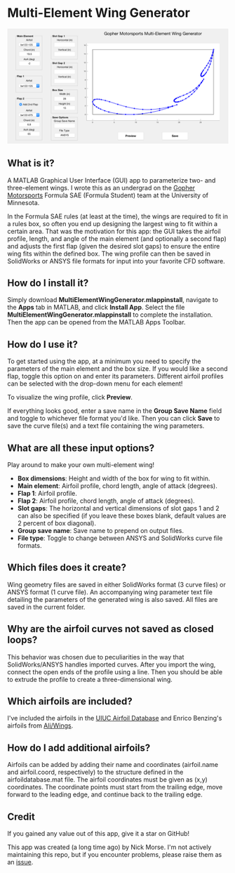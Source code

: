 # Multi-Element Wing Generator

![gui_image](/MultiElementWingGenerator_resources/screenshot.png)


## What is it?

A MATLAB Graphical User Interface (GUI) app to parameterize two- and three-element wings. I wrote this as an undergrad on the [Gopher Motorsports](https://gophermotorsports.com/) Formula SAE (Formula Student) team at the University of Minnesota.

In the Formula SAE rules (at least at the time), the wings are required to fit in a rules box, so often you end up designing the largest wing to fit within a certain area. That was the motivation for this app: the GUI takes the airfoil profile, length, and angle of the main element (and optionally a second flap) and adjusts the first flap (given the desired slot gaps) to ensure the entire wing fits within the defined box. The wing profile can then be saved in SolidWorks or ANSYS file formats for input into your favorite CFD software.


## How do I install it?

Simply download **MultiElementWingGenerator.mlappinstall**, navigate to the **Apps** tab in MATLAB, and click **Install App**. Select the file **MultiElementWingGenerator.mlappinstall** to complete the installation. Then the app can be opened from the MATLAB Apps Toolbar.


## How do I use it?

To get started using the app, at a minimum you need to specify the parameters of the main element and the box size. If you would like a second flap, toggle this option on and enter its parameters. Different airfoil profiles can be selected with the drop-down menu for each element!

To visualize the wing profile, click **Preview**.

If everything looks good, enter a save name in the **Group Save Name** field and toggle to whichever file format you'd like. Then you can click **Save** to save the curve file(s) and a text file containing the wing parameters.


## What are all these input options?

Play around to make your own multi-element wing!

* **Box dimensions**: Height and width of the box for wing to fit within.
* **Main element**: Airfoil profile, chord length, angle of attack (degrees).
* **Flap 1**: Airfoil profile.
* **Flap 2**: Airfoil profile, chord length, angle of attack (degrees).
* **Slot gaps**: The horizontal and vertical dimensions of slot gaps 1 and 2 can also be specified (if you leave these boxes blank, default values are 2 percent of box diagonal).
* **Group save name**: Save name to prepend on output files.
* **File type**: Toggle to change between ANSYS and SolidWorks curve file formats.


## Which files does it create?

Wing geometry files are saved in either SolidWorks format (3 curve files) or ANSYS format (1 curve file). An accompanying wing parameter text file detailing the parameters of the generated wing is also saved. All files are saved in the current folder.


## Why are the airfoil curves not saved as closed loops?

This behavior was chosen due to peculiarities in the way that SolidWorks/ANSYS handles imported curves. After you import the wing, connect the open ends of the profile using a line. Then you should be able to extrude the profile to create a three-dimensional wing.


## Which airfoils are included?

I've included the airfoils in the [UIUC Airfoil Database](https://m-selig.ae.illinois.edu/ads/coord_database.html) and Enrico Benzing's airfoils from [Ali/Wings](http://www.benzing.it/enrico.profili.htm).


## How do I add additional airfoils?

Airfoils can be added by adding their name and coordinates (airfoil.name and airfoil.coord, respectively) to the structure defined in the airfoildatabase.mat file. The airfoil coordinates must be given as (x,y) coordinates. The coordinate points must start from the trailing edge, move forward to the leading edge, and continue back to the trailing edge.


## Credit

If you gained any value out of this app, give it a star on GitHub!

This app was created (a long time ago) by Nick Morse. I'm not actively maintaining this repo, but if you encounter problems, please raise them as an [issue](https://github.com/morse129/MultiElementWingGenerator/issues).